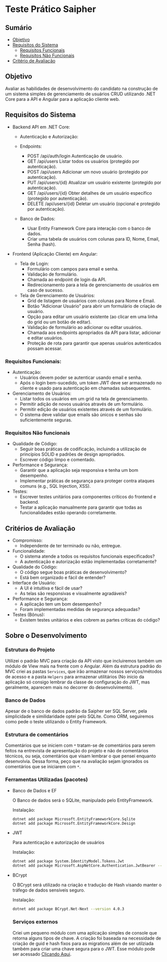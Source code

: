 # Teste Prático Saipher

## Sumário
- [Objetivo](#objetivo)
- [Requisitos do Sistema](#requisitos-do-sistema)
    - [Requisitos Funcionais](#requisitos-funcionais)
    - [Requisitos Não Funcionais](#requisitos-não-funcionais)
- [Critério de Avaliação](#critérios-de-avaliação)

## Objetivo

Avaliar as habilidades de desenvolvimento do candidato na construção de um sistema simples de gerenciamento de usuários CRUD utilizando .NET Core para a API e Angular para a aplicação cliente web.

## Requisitos do Sistema

-  Backend API em .NET Core:
    - Autenticação e Autorização:
    - Endpoints:
        - POST /api/auth/login Autenticação de usuário.
        - GET /api/users Listar todos os usuários (protegido por autenticação).
        - POST /api/users Adicionar um novo usuário (protegido por autenticação).
        - PUT /api/users/{id} Atualizar um usuário existente (protegido por
autenticação).
        - GET /api/users/{id} Obter detalhes de um usuário específico (protegido por
autenticação).
        - DELETE /api/users/{id} Deletar um usuário (opcional e protegido por
autenticação).

    - Banco de Dados:
        - Usar Entity Framework Core para interação com o banco de dados.
        - Criar uma tabela de usuários com colunas para ID, Nome, Email, Senha
(hash).

- Frontend (Aplicação Cliente) em Angular:
    - Tela de Login:
        - Formulário com campos para email e senha.
        - Validação de formulário.
        - Chamada ao endpoint de login da API.
        - Redirecionamento para a tela de gerenciamento de usuários em caso de sucesso.
    - Tela de Gerenciamento de Usuários:
        - Grid de listagem de usuários com colunas para Nome e Email.
        - Botão "Adicionar Usuário" para abrir um formulário de criação de usuário.
        - Opção para editar um usuário existente (ao clicar em uma linha do grid ou
um botão de editar).
        - Validação de formulário ao adicionar ou editar usuários.
        - Chamada aos endpoints apropriados da API para listar, adicionar e editar usuários.
        - Proteção de rota para garantir que apenas usuários autenticados possam acessar.

### Requisitos Funcionais:

- Autenticação:
    - Usuários devem poder se autenticar usando email e senha.
    - Após o login bem-sucedido, um token JWT deve ser armazenado no cliente e usado para autenticação em chamadas subsequentes.
- Gerenciamento de Usuários:
    - Listar todos os usuários em um grid na tela de gerenciamento.
    - Permitir adição de novos usuários através de um formulário.
    - Permitir edição de usuários existentes através de um formulário.
    - O sistema deve validar que emails são únicos e senhas são suficientemente seguras.

### Requisitos Não funcionais
- Qualidade de Código:
    - Seguir boas práticas de codificação, incluindo a utilização de princípios SOLID e padrões de design apropriados.
    - Escrever código limpo e comentado.
- Performance e Segurança:
    - Garantir que a aplicação seja responsiva e tenha um bom desempenho.
    - Implementar práticas de segurança para proteger contra ataques comuns (e.g., SQL Injection, XSS).
- Testes:
    - Escrever testes unitários para componentes críticos do frontend e backend.
    - Testar a aplicação manualmente para garantir que todas as funcionalidades estão operando corretamente.

## Critérios de Avaliação

- Compromisso:
    - Independente de ter terminado ou não, entregue.
- Funcionalidade:
    - O sistema atende a todos os requisitos funcionais especificados?
    - A autenticação e autorização estão implementadas corretamente?
- Qualidade do Código:
    - O código segue boas práticas de desenvolvimento?
    - Está bem organizado e fácil de entender?
- Interface de Usuário:
    - A UI é intuitiva e fácil de usar?
    - As telas são responsivas e visualmente agradáveis?
- Performance e Segurança:
    - A aplicação tem um bom desempenho?
    - Foram implementadas medidas de segurança adequadas?
- Testes (Bônus):
    - Existem testes unitários e eles cobrem as partes críticas do código?

    
## Sobre o Desenvolvimento

### Estrutura do Projeto
Utilizei o padrão MVC para criação da API visto que incluiremos também um módulo de View mais na frente com o Angular. Além da estrutura padrão do MVC criei as pastas `Services`, que irão armazenar nossos serviços/métodos de acesso e a pasta `Helpers` para armazenar utilitários (No inicio da aplicação só consigo lembrar da classe de configuração do JWT, mas geralmente, aparecem mais no decorrer do desenvolvimento).

### Banco de Dados
Apesar de o banco de dados padrão da Saipher ser SQL Server, pela simplicidade e similidaridade optei pelo SQLite. Como ORM, seguiremos como pede o teste utilizando o Entity Framework.

### Estrutura de comentários
Comentários que se iniciem com `*` tratam-se de comentários para serem feitos na entrevista de apresentação do projeto e não de comentários técnicos, ou seja, comentários que visam lembrar o que pensei enquanto desenvolvia. Dessa forma, peço que na avaliação sejam ignorados os comentários que se iniciarem com `*`.

### Ferramentas Utilizadas (pacotes)

- Banco de Dados e EF

    O Banco de dados será o SQLite, manipulado pelo EntityFramework.

    Instalação:
    ```
    dotnet add package Microsoft.EntityFrameworkCore.Sqlite
    dotnet add package Microsoft.EntityFrameworkCore.Design
    ```
- JWT

    Para autenticação e autorização de usuários

    Instalação: 
    ``` bash
    dotnet add package System.IdentityModel.Tokens.Jwt
    dotnet add package Microsoft.AspNetCore.Authentication.JwtBearer --version 8.0.10
    ```
- BCrypt

    O BCrypt será utilizado na criação e tradução de Hash visando manter o tráfego de dados sensíveis seguro.

    Instalação: 
    ``` bash
    dotnet add package BCrypt.Net-Next --version 4.0.3
    ```

    ### Serviços externos
    Criei um pequeno módulo com uma aplicação simples de console que retorna alguns tipos de chave. A criação foi baseada na necessidade de criação de guid e hash fixos para as migrations além de ser utilziada também para criar uma chave segura para o JWT. Esse módulo pode ser acessado [Clicando Aqui](http://github.com/denissondev/KeyGenerator).